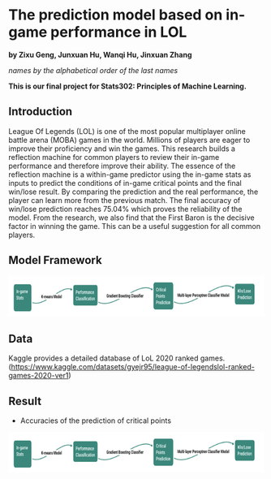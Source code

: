 # The prediction model based on in-game performance in LOL

**by Zixu Geng, Junxuan Hu, Wanqi Hu, Jinxuan Zhang**

*names by the alphabetical order of the last names*

**This is our final project for Stats302: Principles of Machine Learning.**

## Introduction

League Of Legends (LOL) is one of the most popular multiplayer online battle arena (MOBA) games in the world. Millions of players are eager to improve their proficiency and win the games. This research builds a reflection machine for common players to review their in-game performance and therefore improve their ability. The essence of the reflection machine is a within-game predictor using the in-game stats as inputs to predict the conditions of in-game critical points and the final win/lose result. By comparing the prediction and the real performance, the player can learn more from the previous match. The final accuracy of win/lose prediction reaches 75.04% which proves the reliability of the model. From the research, we also find that the First Baron is the decisive factor in winning the game. This can be a useful suggestion for all common players.

## Model Framework
<div align=center>
<img src="https://github.com/Wanqi9Hu/The-prediction-model-based-on-in-game-performance-in-LOL/blob/main/Model%20Framework.png" width="1000" height="80">
</div>

## Data
Kaggle provides a detailed database of LoL 2020 ranked games. (https://www.kaggle.com/datasets/gyejr95/league-of-legendslol-ranked-games-2020-ver1)

## Result
* Accuracies of the prediction of critical points
<div align=center>
<img src="https://github.com/Wanqi9Hu/The-prediction-model-based-on-in-game-performance-in-LOL/blob/main/Model%20Framework.png" width="1000" height="80">
</div>
